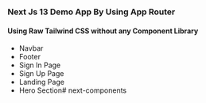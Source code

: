 ### Next Js 13 Demo App By Using App Router

#### Using Raw Tailwind CSS without any Component Library

- Navbar
- Footer
- Sign In Page
- Sign Up Page
- Landing Page
- Hero Section# next-components
